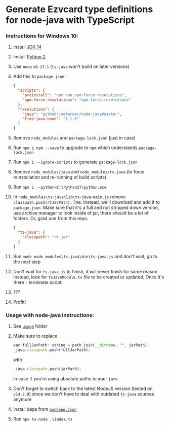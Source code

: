 # Generate Ezvcard type definitions for node-java with TypeScript

### Instructions for Windows 10:

1. Install [JDK 14](https://www.oracle.com/java/technologies/javase-jdk14-downloads.html)
1. Install [Python 2](https://www.python.org/downloads/windows/)
1. Use `node` `v6.17.1` (`ts-java` won't build on later versions)
1. Add this to `package.json`:

   ```json
   {
     "scripts": {
       "preinstall": "npm run npm-force-resolutions",
       "npm-force-resolutions": "npm-force-resolutions"
     },
     "resolutions": {
       "java": "github:joeferner/node-java#master",
       "find-java-home": "1.1.0"
     }
   }
   ```

1. Remove `node_modules` and `package-lock.json` (just in case)
1. Run `npm i npm --save` to upgrade to `npm` which understands `package-lock.json`
1. Run `npm i --ignore-scripts` to generate `package-lock.json`
1. Remove `node_modules/java` and `node_modules/ts-java` (to force reinstallation and re-running of build scripts)
1. Run `npm i --python=C:\Python27\python.exe`
1. In `node_modules\ts-java\lib\ts-java-main.js` remove `classpath.push(rtJarPath);` line. Instead, we'll download and add it to `package.json`. Make sure that it's a full and not stripped down version, use archive manager to look inside of jar, there should be a lot of folders. Or, grad one from this repo.

   ```json
   {
     "ts-java": {
       "classpath": "rt.jar"
     }
   }
   ```

1. Run `node node_modules\ts-java\bin\ts-java.js` and don't wait, go to the next step
1. Don't wait for `ts-java.js` to finish, it will never finish for some reason. Instead, look for `tsJavaModule.ts` file to be created or updated. Once it's there - terminate script.
1. ???
1. Profit!

### Usage with node-java instructions:

1. See [`usage`](./usage/) folder
1. Make sure to replace

   ```js
   var fullJarPath: string = path.join(__dirname, "", jarPath);
   _java.classpath.push(fullJarPath);
   ```

   with

   ```js
   _java.classpath.push(jarPath);
   ```

   in case if you're using absolute paths to your `jar`s.

1. Don't forget to switch back to the latest NodeJS version (tested on `v14.7.0`) since we don't have to deal with outdated `ts-java` sources anymore
1. Install deps from [`package.json`](./usage/package.json)
1. Run `npx ts-node .\index.ts`
